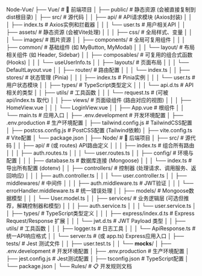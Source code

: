 Node-Vue/
├── Vue/                      # 🎨 前端项目
│   ├── public/               # 静态资源 (会被直接复制到dist根目录)
│   ├── src/                  # 源代码
│   │   ├── api/              # API请求模块 (Axios封装)
│   │   │   ├── index.ts      # Axios实例和拦截器
│   │   │   └── user.ts       # 用户相关API
│   │   ├── assets/           # 静态资源 (会被Vite处理)
│   │   │   ├── css/          # 全局样式、变量
│   │   │   └── images/       # 图片资源
│   │   ├── components/       # 全局可复用组件
│   │   │   ├── common/       # 基础组件 (如 MyButton, MyModal)
│   │   │   └── layout/       # 布局相关组件 (如 Header, Sidebar)
│   │   ├── composables/      # 可复用的组合式函数 (Hooks)
│   │   │   └── useUserInfo.ts
│   │   ├── layouts/          # 页面布局
│   │   │   └── DefaultLayout.vue
│   │   ├── router/           # 路由配置
│   │   │   └── index.ts
│   │   ├── stores/           # 状态管理 (Pinia)
│   │   │   ├── index.ts      # Pinia实例
│   │   │   └── user.ts       # 用户状态模块
│   │   ├── types/            # TypeScript类型定义
│   │   │   └── api.d.ts      # API相关的类型
│   │   ├── utils/            # 工具函数
│   │   │   └── request.ts    # (可被 api/index.ts 取代)
│   │   ├── views/            # 页面级组件 (路由对应的视图)
│   │   │   ├── HomeView.vue
│   │   │   └── LoginView.vue
│   │   ├── App.vue           # 根组件
│   │   └── main.ts           # 应用入口
│   ├── .env.development      # 开发环境配置
│   ├── .env.production       # 生产环境配置
│   ├── tailwind.config.js    # TailwindCSS配置
│   ├── postcss.config.js     # PostCSS配置 (Tailwind依赖)
│   ├── vite.config.ts        # Vite配置
│   └── package.json
│
├── Node/                     # 🚀 后端项目
│   ├── src/                  # 源代码
│   │   ├── api/              # (或 routes) API路由定义
│   │   │   ├── index.ts      # 组合所有路由
│   │   │   ├── auth.routes.ts
│   │   │   └── user.routes.ts
│   │   ├── config/           # 环境与配置
│   │   │   ├── database.ts   # 数据库连接 (Mongoose)
│   │   │   └── index.ts      # 导出所有配置 (dotenv)
│   │   ├── controllers/      # 控制器 (处理请求、调用服务、返回响应)
│   │   │   ├── auth.controller.ts
│   │   │   └── user.controller.ts
│   │   ├── middlewares/      # 中间件
│   │   │   ├── auth.middleware.ts  # JWT验证
│   │   │   └── errorHandler.middleware.ts # 统一错误处理
│   │   ├── models/           # Mongoose数据模型
│   │   │   └── User.model.ts
│   │   ├── services/         # 业务逻辑层 (可选但推荐，解耦控制器和模型)
│   │   │   ├── auth.service.ts
│   │   │   └── user.service.ts
│   │   ├── types/            # TypeScript类型定义
│   │   │   ├── express/index.d.ts # Express Request/Response 扩展
│   │   │   └── jwt.d.ts      # JWT Payload 类型
│   │   ├── utils/            # 工具函数
│   │   │   ├── logger.ts     # 日志工具
│   │   │   └── ApiResponse.ts # 统一API响应格式
│   │   └── server.ts         # (或 app.ts) Express应用入口
│   ├── tests/                # Jest 测试文件
│   │   ├── user.test.ts
│   │   └── __mocks__/
│   ├── .env.development      # 开发环境配置
│   ├── .env.production       # 生产环境配置
│   ├── jest.config.js        # Jest测试配置
│   ├── tsconfig.json         # TypeScript配置
│   └── package.json
│
└── Rules/                    # 📋 开发规则文档
